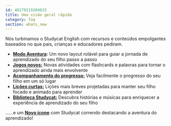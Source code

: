 ```yaml
---
id: 40179219204633
title: Uma visão geral rápida
category: faq
section: whats_new
---
```

Nós turbinamos o Studycat English com recursos e conteúdos empolgantes baseados no que pais, crianças e educadores pediram.

- **[Modo Aventura](https://help.studycat.com/hc/en-us/articles/40395054430233):** Um novo layout rolável para guiar a jornada de aprendizado do seu filho passo a passo
- [**Jogos novos:**](https://help.studycat.com/hc/en-us/articles/40396868059161) Novas atividades com flashcards e palavras para tornar o aprendizado ainda mais envolvente
- [**Acompanhamento do progresso:**](https://help.studycat.com/hc/en-us/articles/40392093954585) Veja facilmente o progresso do seu filho em um só lugar
- [**Lições curtas:**](https://help.studycat.com/hc/en-us/articles/40395054430233) Lições mais breves projetadas para manter seu filho focado e animado para aprender
- [**Biblioteca Studycat:**](https://help.studycat.com/hc/en-us/articles/40392018677401) Descubra histórias e músicas para enriquecer a experiência de aprendizado do seu filho

......e um [**Novo ícone**](https://help.studycat.com/hc/en-us/articles/40378210072217) com Studycat correndo destacando a aventura do aprendizado!